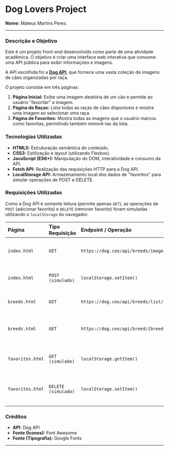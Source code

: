 # Dog Lovers Project

**Nome:** Mateus Martins Peres.

---

### Descrição e Objetivo

Este é um projeto front-end desenvolvido como parte de uma atividade acadêmica. O objetivo é criar uma interface web interativa que consome uma API pública para exibir informações e imagens.

A API escolhida foi a **[Dog API](https://dog.ceo/dog-api/)**, que fornece uma vasta coleção de imagens de cães organizadas por raça.

O projeto consiste em três páginas:
1.  **Página Inicial:** Exibe uma imagem aleatória de um cão e permite ao usuário "favoritar" a imagem.
2.  **Página de Raças:** Lista todas as raças de cães disponíveis e mostra uma imagem ao selecionar uma raça.
3.  **Página de Favoritos:** Mostra todas as imagens que o usuário marcou como favoritas, permitindo também removê-las da lista.

### Tecnologias Utilizadas

- **HTML5:** Estruturação semântica do conteúdo.
- **CSS3:** Estilização e layout (utilizando Flexbox).
- **JavaScript (ES6+):** Manipulação do DOM, interatividade e consumo da API.
- **Fetch API:** Realização das requisições HTTP para a Dog API.
- **LocalStorage API:** Armazenamento local dos dados de "favoritos" para simular operações de POST e DELETE.

### Requisições Utilizadas

Como a Dog API é somente leitura (permite apenas `GET`), as operações de `POST` (adicionar favorito) e `DELETE` (remover favorito) foram simuladas utilizando o `localStorage` do navegador.

| Página | Tipo Requisição | Endpoint / Operação | Descrição |
| :--- | :--- | :--- | :--- |
| `index.html` | `GET` | `https://dog.ceo/api/breeds/image/random` | Busca uma imagem aleatória de um cão. |
| `index.html` | `POST (simulado)` | `localStorage.setItem()` | Adiciona a URL da imagem atual à lista de favoritos. |
| `breeds.html` | `GET` | `https://dog.ceo/api/breeds/list/all` | Busca a lista completa de raças de cães. |
| `breeds.html` | `GET` | `https://dog.ceo/api/breed/{breed}/images/random` | Busca uma imagem aleatória de uma raça específica. |
| `favorites.html` | `GET (simulado)` | `localStorage.getItem()` | Carrega a lista de favoritos do armazenamento local. |
| `favorites.html` | `DELETE (simulado)` | `localStorage.setItem()` | Remove uma imagem específica da lista de favoritos. |


### Créditos

- **API:** Dog API
- **Fonte (Ícones):** Font Awesome
- **Fonte (Tipografia):** Google Fonts

---